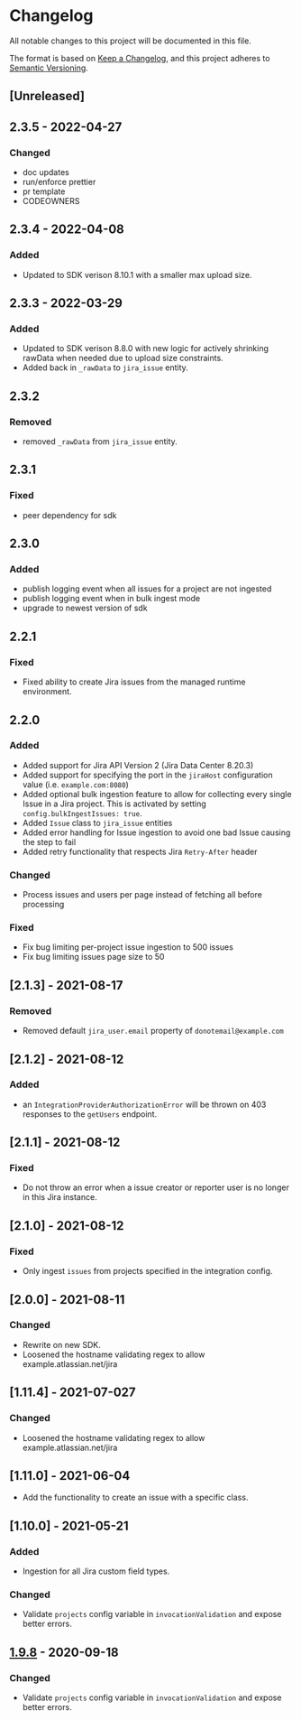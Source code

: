 # Changelog

All notable changes to this project will be documented in this file.

The format is based on [Keep a Changelog](https://keepachangelog.com/en/1.0.0/),
and this project adheres to
[Semantic Versioning](https://semver.org/spec/v2.0.0.html).

## [Unreleased]

## 2.3.5 - 2022-04-27

### Changed

- doc updates
- run/enforce prettier
- pr template
- CODEOWNERS

## 2.3.4 - 2022-04-08

### Added

- Updated to SDK verison 8.10.1 with a smaller max upload size.

## 2.3.3 - 2022-03-29

### Added

- Updated to SDK verison 8.8.0 with new logic for actively shrinking rawData
  when needed due to upload size constraints.
- Added back in `_rawData` to `jira_issue` entity.

## 2.3.2

### Removed

- removed `_rawData` from `jira_issue` entity.

## 2.3.1

### Fixed

- peer dependency for sdk

## 2.3.0

### Added

- publish logging event when all issues for a project are not ingested
- publish logging event when in bulk ingest mode
- upgrade to newest version of sdk

## 2.2.1

### Fixed

- Fixed ability to create Jira issues from the managed runtime environment.

## 2.2.0

### Added

- Added support for Jira API Version 2 (Jira Data Center 8.20.3)
- Added support for specifying the port in the `jiraHost` configuration value
  (i.e. `example.com:8080`)
- Added optional bulk ingestion feature to allow for collecting every single
  Issue in a Jira project. This is activated by setting
  `config.bulkIngestIssues: true`.
- Added `Issue` class to `jira_issue` entities
- Added error handling for Issue ingestion to avoid one bad Issue causing the
  step to fail
- Added retry functionality that respects Jira `Retry-After` header

### Changed

- Process issues and users per page instead of fetching all before processing

### Fixed

- Fix bug limiting per-project issue ingestion to 500 issues
- Fix bug limiting issues page size to 50

## [2.1.3] - 2021-08-17

### Removed

- Removed default `jira_user.email` property of `donotemail@example.com`

## [2.1.2] - 2021-08-12

### Added

- an `IntegrationProviderAuthorizationError` will be thrown on 403 responses to
  the `getUsers` endpoint.

## [2.1.1] - 2021-08-12

### Fixed

- Do not throw an error when a issue creator or reporter user is no longer in
  this Jira instance.

## [2.1.0] - 2021-08-12

### Fixed

- Only ingest `issues` from projects specified in the integration config.

## [2.0.0] - 2021-08-11

### Changed

- Rewrite on new SDK.
- Loosened the hostname validating regex to allow example.atlassian.net/jira

## [1.11.4] - 2021-07-027

### Changed

- Loosened the hostname validating regex to allow example.atlassian.net/jira

## [1.11.0] - 2021-06-04

- Add the functionality to create an issue with a specific class.

## [1.10.0] - 2021-05-21

### Added

- Ingestion for all Jira custom field types.

### Changed

- Validate `projects` config variable in `invocationValidation` and expose
  better errors.

## [1.9.8](https://github.com/github.com/JuptiterOne/graph-jira/compare/v1.9.7...v1.9.8) - 2020-09-18

### Changed

- Validate `projects` config variable in `invocationValidation` and expose
  better errors.
